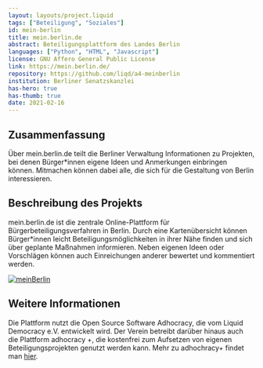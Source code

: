 ```yaml
---
layout: layouts/project.liquid
tags: ["Beteiligung", "Soziales"]
id: mein-berlin
title: mein.berlin.de
abstract: Beteiligungsplattform des Landes Berlin
languages: ["Python", "HTML", "Javascript"]
license: GNU Affero General Public License
link: https://mein.berlin.de/
repository: https://github.com/liqd/a4-meinberlin
institution: Berliner Senatzskanzlei
has-hero: true
has-thumb: true
date: 2021-02-16
---
```


## Zusammenfassung 

Über mein.berlin.de teilt die Berliner Verwaltung Informationen zu Projekten, bei denen Bürger*innen eigene Ideen und Anmerkungen einbringen können.
Mitmachen können dabei alle, die sich für die Gestaltung von Berlin interessieren.

## Beschreibung des Projekts

mein.berlin.de ist die zentrale Online-Plattform für Bürgerbeteiligungsverfahren in Berlin. Durch eine Kartenübersicht können Bürger\*innen leicht Beteiligungsmöglichkeiten in ihrer Nähe finden und sich über geplante Maßnahmen informieren. Neben eigenen Ideen oder Vorschlägen können auch Einreichungen anderer bewertet und kommentiert werden.

[![meinBerlin](/assets/images/projects/meinBerlin.png)](https://mein.berlin.de/)

## Weitere Informationen

Die Plattform nutzt die Open Source Software Adhocracy, die vom Liquid Democracy e.V. entwickelt wird. Der Verein betreibt darüber hinaus auch die Plattform adhocracy +, die kostenfrei zum Aufsetzen von eigenen Beteiligungsprojekten genutzt werden kann. Mehr zu adhochracy+ findet man [hier](https://adhocracy.plus/).
